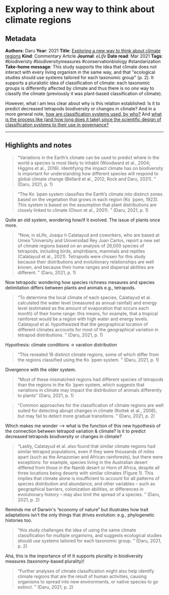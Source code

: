# Exploring a new way to think about climate regions

## Metadata

**Authors**: Daru
**Year**: 2021
**Title**: [Exploring a new way to think about climate regions](zotero://select/items/1_UA9JMS99)
**Kind**: Commentary Article
**Journal**: *eLife*
**Date read**: Mar 2021
**Tags**: #biodiveristy #biodiversitymeasures #conservationbiology #standarization 
**Take-home message**: This study supports the idea that climate does not interact with every living organism in the same way, and that "ecological studies should use systems tailored for each taxonomic group" (p. 2). It supports a pluralistic idea of classification of climate: each taxonomic groups is differently affected by climate and thus there is no *one* way to classify the climate (previously it was plant-based classification of climate). 

However, what i am less clear about why is this relation established: Is it to predict decreased tetrapods biodiversity or changes in climate? And in a more general note, [how are classification systems used, by who?](how%20are%20classification%20systems%20used,%20by%20who?.md) And [what is the process like (and how long does it take) since the scientific design of classification systems to their use in governance?](what%20is%20the%20process%20like%20(and%20how%20long%20does%20it%20take)%20since%20the%20scientific%20design%20of%20classification%20systems%20to%20their%20use%20in%20governance?.md)


---

## Highlights and notes
> “Variations in the Earth’s climate can be used to predict where in the world a species is most likely to inhabit (Woodward et al., 2004; Higgins et al., 2016). Identifying the impact climate has on biodiversity is important for understanding how different species will respond to global climate change (Bellard et al., 2012; Rock and Daru, 2021). ” (Daru, 2021, p. 1)

> “The Ko ̈ ppen system classifies the Earth’s climate into distinct zones based on the vegetation that grows in each region (Ko ̈ ppen, 1923). This system is based on the assumption that plant distributions are closely linked to climate (Olson et al., 2001). ” (Daru, 2021, p. 1) 

Quite an old system, wondering how/if it evolved. The issue of plants once more.

> “Now, in eLife, Joaquı ́n Calatayud and coworkers, who are based at Umea ̊ University and Universidad Rey Juan Carlos, report a new set of climate regions based on an analysis of 26,000 species of tetrapods, including birds, amphibians, mammals and reptiles (Calatayud et al., 2021). Tetrapods were chosen for this study because their distributions and evolutionary relationships are well known, and because their home ranges and dispersal abilities are different. ” (Daru, 2021, p. 1) 

Now tetrapods: wondering how species richness mesaures and species delimitation differs between plants and animals e.g., tetrapods.

> “To determine the local climate of each species, Calatayud et al. calculated the water level (measured as annual rainfall) and energy level (estimated as the amount of evaporation that occurs each month) of their home range: this means, for example, that a tropical rainforest would be a region with high water and energy levels. Calatayud et al. hypothesized that the geographical location of different climates accounts for most of the geographical variation in tetrapod distributions. ” (Daru, 2021, p. 1) 

Hypothesis: climate conditions -> varation distribution

> “This revealed 16 distinct climate regions, some of which differ from the regions classified using the Ko ̈ ppen system. ” (Daru, 2021, p. 1) 

Divergence with the older system.

> “Most of these mismatched regions had different species of tetrapods than the regions in the Ko ̈ ppen system, which suggests that variations in climate may impact the distribution of animals differently to plants” (Daru, 2021, p. 1)

> “Common approaches for the classification of climate regions are well suited for detecting abrupt changes in climate (Kottek et al., 2006), but may fail to detect more gradual transitions. ” (Daru, 2021, p. 2) 

Which makes me wonder --> what is the function of this new hypothesis of the connection between tetrapod variation & climate? Is it to predict decreased tetrapods biodiversity or changes in climate?

> “Lastly, Calatayud et al. also found that similar climate regions had similar tetrapod populations, even if they were thousands of miles apart (such as the Amazonian and African rainforests), but there were exceptions: for example, species living in the Australian desert differed from those in the Namib desert or Horn of Africa, despite all three locations being deserts with similar climates (Figure 1). This implies that climate alone is insufficient to account for all patterns of species distribution and abundance, and other variables – such as geographical barriers, colonization abilities, or differences in evolutionary history – may also limit the spread of a species. ” (Daru, 2021, p. 2) 

Reminds me of Darwin's “economy of nature” but illustrates how trait adaptations isn't the only things that drives evolution: e.g., phylogenetic histories too.

> “this study challenges the idea of using the same climate classification for multiple organisms, and suggests ecological studies should use systems tailored for each taxonomic group. ” (Daru, 2021, p. 2) 

Ahá, this is the importance of it! It supports plurality in biodiversity measures (taxonomy-based plurality)!

> “Further analyses of climate classification might also help identify climate regions that are the result of human activities, causing organisms to spread into new environments, or native species to go extinct. ” (Daru, 2021, p. 2)

